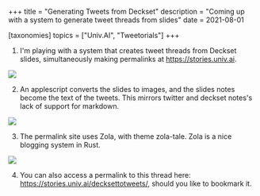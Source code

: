 +++
title = "Generating Tweets from Deckset"
description = "Coming up with a system to generate tweet threads from slides"
date = 2021-08-01

[taxonomies]
topics = ["Univ.AI", "Tweetorials"]
+++


1. I'm playing with a system that creates tweet threads from Deckset slides, simultaneously making permalinks at <https://stories.univ.ai>.

![](/decksettotweets/1.png)




2. An applescript converts the slides to images, and the slides notes become the text of the tweets. This mirrors twitter and deckset notes's lack of support for markdown.

![](/decksettotweets/2.png)




3. The permalink site uses Zola, with theme zola-tale. Zola is a nice blogging system in Rust.

![](/decksettotweets/3.png)




4. You can also access a permalink to this thread here: <https://stories.univ.ai/decksettotweets/>, should you like to bookmark it.

